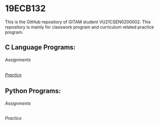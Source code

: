 # 19ECB132
This is the GitHub repository of GITAM student VU21CSEN0200002. This repository is mainly for classwork program and curriculum related practice program.
## **C Language Programs:**
###### Assignments
###### [Practice](https://github.com/Sharad-Daima/19ECB132/tree/main/Practice/C)

## **Python Programs:**
###### Assignments
###### Practice
